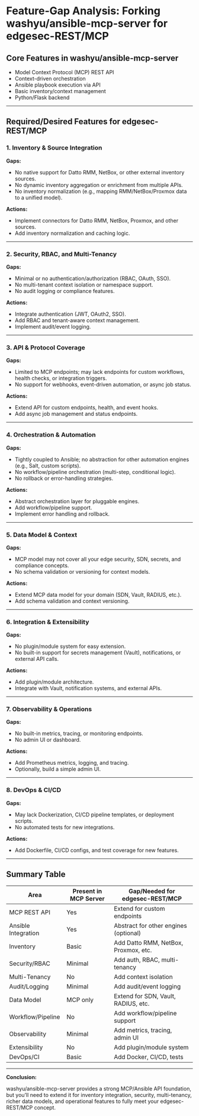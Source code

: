 # Feature-Gap Analysis: Forking washyu/ansible-mcp-server for edgesec-REST/MCP

## Core Features in washyu/ansible-mcp-server
- Model Context Protocol (MCP) REST API
- Context-driven orchestration
- Ansible playbook execution via API
- Basic inventory/context management
- Python/Flask backend

---

## Required/Desired Features for edgesec-REST/MCP

### 1. Inventory & Source Integration
**Gaps:**
- No native support for Datto RMM, NetBox, or other external inventory sources.
- No dynamic inventory aggregation or enrichment from multiple APIs.
- No inventory normalization (e.g., mapping RMM/NetBox/Proxmox data to a unified model).

**Actions:**
- Implement connectors for Datto RMM, NetBox, Proxmox, and other sources.
- Add inventory normalization and caching logic.

---

### 2. Security, RBAC, and Multi-Tenancy
**Gaps:**
- Minimal or no authentication/authorization (RBAC, OAuth, SSO).
- No multi-tenant context isolation or namespace support.
- No audit logging or compliance features.

**Actions:**
- Integrate authentication (JWT, OAuth2, SSO).
- Add RBAC and tenant-aware context management.
- Implement audit/event logging.

---

### 3. API & Protocol Coverage
**Gaps:**
- Limited to MCP endpoints; may lack endpoints for custom workflows, health checks, or integration triggers.
- No support for webhooks, event-driven automation, or async job status.

**Actions:**
- Extend API for custom endpoints, health, and event hooks.
- Add async job management and status endpoints.

---

### 4. Orchestration & Automation
**Gaps:**
- Tightly coupled to Ansible; no abstraction for other automation engines (e.g., Salt, custom scripts).
- No workflow/pipeline orchestration (multi-step, conditional logic).
- No rollback or error-handling strategies.

**Actions:**
- Abstract orchestration layer for pluggable engines.
- Add workflow/pipeline support.
- Implement error handling and rollback.

---

### 5. Data Model & Context
**Gaps:**
- MCP model may not cover all your edge security, SDN, secrets, and compliance concepts.
- No schema validation or versioning for context models.

**Actions:**
- Extend MCP data model for your domain (SDN, Vault, RADIUS, etc.).
- Add schema validation and context versioning.

---

### 6. Integration & Extensibility
**Gaps:**
- No plugin/module system for easy extension.
- No built-in support for secrets management (Vault), notifications, or external API calls.

**Actions:**
- Add plugin/module architecture.
- Integrate with Vault, notification systems, and external APIs.

---

### 7. Observability & Operations
**Gaps:**
- No built-in metrics, tracing, or monitoring endpoints.
- No admin UI or dashboard.

**Actions:**
- Add Prometheus metrics, logging, and tracing.
- Optionally, build a simple admin UI.

---

### 8. DevOps & CI/CD
**Gaps:**
- May lack Dockerization, CI/CD pipeline templates, or deployment scripts.
- No automated tests for new integrations.

**Actions:**
- Add Dockerfile, CI/CD configs, and test coverage for new features.

---

## Summary Table

| Area                | Present in MCP Server | Gap/Needed for edgesec-REST/MCP         |
|---------------------|----------------------|-----------------------------------------|
| MCP REST API        | Yes                  | Extend for custom endpoints             |
| Ansible Integration | Yes                  | Abstract for other engines (optional)   |
| Inventory           | Basic                | Add Datto RMM, NetBox, Proxmox, etc.    |
| Security/RBAC       | Minimal              | Add auth, RBAC, multi-tenancy           |
| Multi-Tenancy       | No                   | Add context isolation                   |
| Audit/Logging       | Minimal              | Add audit/event logging                 |
| Data Model          | MCP only             | Extend for SDN, Vault, RADIUS, etc.     |
| Workflow/Pipeline   | No                   | Add workflow/pipeline support           |
| Observability       | Minimal              | Add metrics, tracing, admin UI          |
| Extensibility       | No                   | Add plugin/module system                |
| DevOps/CI           | Basic                | Add Docker, CI/CD, tests                |

---

**Conclusion:**

washyu/ansible-mcp-server provides a strong MCP/Ansible API foundation, but you’ll need to extend it for inventory integration, security, multi-tenancy, richer data models, and operational features to fully meet your edgesec-REST/MCP concept.
